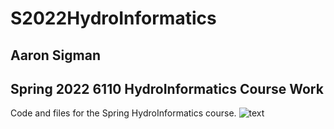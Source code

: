 # S2022HydroInformatics
## Aaron Sigman
## Spring 2022 6110 HydroInformatics Course Work
Code and files for the Spring HydroInformatics course.
![text](https://img.traveltriangle.com/blog/wp-content/uploads/2018/11/Rivers-of-the-World-Cover.jpg)
